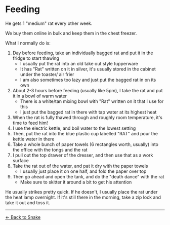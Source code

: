 # Feeding 

He gets 1 "medium" rat every other week. 

We buy them online in bulk and keep them in the chest freezer. 

What I normally do is: 
1. Day before feeding, take an individually bagged rat and put it in the fridge to start thawing
   * I usually put the rat into an old take out style tupperware
   * It has "Rat" written on it in silver, it's usually stored in the cabinet under the toaster/ air frier
   * I am also sometimes too lazy and just put the bagged rat in on its own
1. About 2-3 hours before feeding (usually like 5pm), I take the rat and put it in a bowl of warm water
   * There is a white/tan mixing bowl with "Rat" written on it that I use for this
   * I just put the bagged rat in there with tap water at its highest heat
1. When the rat is fully thawed through and roughly room temperature, it's time to feed him!
1. I use the electric kettle, and boil water to the lowest setting
1. Then, put the rat into the blue plastic cup labelled "RAT" and pour the kettle water in there
1. Take a whole bunch of paper towels (6 rectangles worth, usually) into the office with the tongs and the rat
1. I pull out the top drawer of the dresser, and then use that as a work surface
1. Take the rat out of the water, and pat it dry with the paper towels
   * I usually just place it on one half, and fold the paper over top
1. Then go ahead and open the tank, and do the "death dance" with the rat
   * Make sure to skitter it around a bit to get his attention

He usually strikes pretty quick. If he doesn't, I usually place the rat under the heat lamp overnight. If it's still there in the morning, take a zip lock and take it out and toss it. 

---
[← Back to Snake](README.md)
